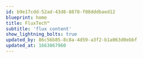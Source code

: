 ```yaml
---
id: b9e17cdd-52ad-43d8-8878-f08dddbaed12
blueprint: home
title: FluxTech™
subtitle: 'flux content'
show_lightning_bolts: true
updated_by: 86c56b85-8c8a-4d59-a3f2-b1a063d0ebbf
updated_at: 1663867960
---
```

